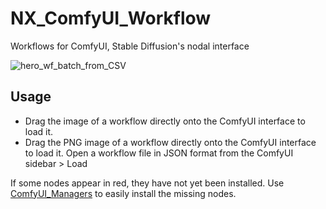 # NX_ComfyUI_Workflow

Workflows for ComfyUI, Stable Diffusion's nodal interface

![hero_wf_batch_from_CSV](https://github.com/Franck-Demongin/NX_ComfyUI_Workflow/assets/54265936/014078f1-f026-4afd-8022-12b2874ca150)

## Usage

- Drag the image of a workflow directly onto the ComfyUI interface to load it.
- Drag the PNG image of a workflow directly onto the ComfyUI interface to load it.
Open a workflow file in JSON format from the ComfyUI sidebar > Load

If some nodes appear in red, they have not yet been installed.
Use [ComfyUI_Managers](https://github.com/ltdrdata/ComfyUI-Manager) to easily install the missing nodes.

